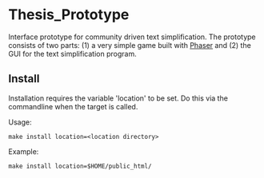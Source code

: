# Thesis_Prototype
Interface prototype for community driven text simplification. 
The prototype consists of two parts: (1) a very simple game 
built with [Phaser](http://phaser.io/) and (2) the GUI for the text 
simplification program.

## Install
Installation requires the variable 'location' to be set.
Do this via the commandline when the target is called.

Usage:
```
make install location=<location directory>
```

Example:
```
make install location=$HOME/public_html/
```
